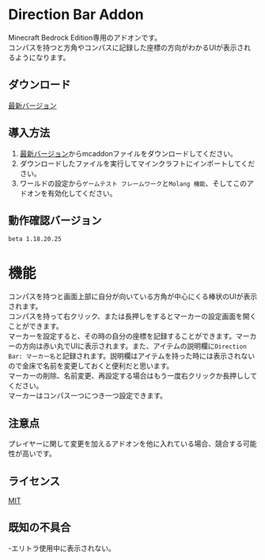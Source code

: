 # Direction Bar Addon
Minecraft Bedrock Edition専用のアドオンです。  
コンパスを持つと方角やコンパスに記録した座標の方向がわかるUIが表示されるようになります。

## ダウンロード
[最新バージョン](https://github.com/moonstera/Direction-Bar/releases/download/latest/Direction-Bar.mcaddon)

## 導入方法
 1. [最新バージョン](https://github.com/moonstera/Direction-Bar/releases/download/latest/Direction-Bar.mcaddon)からmcaddonファイルをダウンロードしてください。
 2. ダウンロードしたファイルを実行してマインクラフトにインポートしてください。
 3. ワールドの設定から`ゲームテスト フレームワーク`と`Molang 機能`、そしてこのアドオンを有効化してください。

## 動作確認バージョン
 `beta 1.18.20.25`

# 機能
 コンパスを持つと画面上部に自分が向いている方角が中心にくる棒状のUIが表示されます。  
 コンパスを持って右クリック、または長押しをするとマーカーの設定画面を開くことができます。  
 マーカーを設定すると、その時の自分の座標を記録することができます。マーカーの方向は赤い丸でUIに表示されます。また、アイテムの説明欄に`Direction Bar: マーカー名`と記録されます。説明欄はアイテムを持った時には表示されないので金床で名前を変更しておくと便利だと思います。  
 マーカーの削除、名前変更、再設定する場合はもう一度右クリックか長押ししてください。  
 マーカーはコンパス一つにつき一つ設定できます。

## 注意点
 プレイヤーに関して変更を加えるアドオンを他に入れている場合、競合する可能性が高いです。

## ライセンス
[MIT](https://github.com/moonstera/Direction-Bar/blob/main/LICENSE)

## 既知の不具合
 -エリトラ使用中に表示されない。
